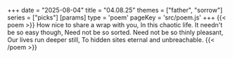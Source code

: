 +++
date = "2025-08-04"
title = "04.08.25"
themes = ["father", "sorrow"]
series = ["picks"]
[params]
  type = 'poem'
  pageKey = 'src/poem.js'
+++
{{< poem >}}
How nice to share a wrap with you,
In this chaotic life.
It needn't be so easy though,
Need not be so sorted.
Need not be so thinly pleasant,
Our lives run deeper still,
To hidden sites eternal and unbreachable.
{{< /poem >}}